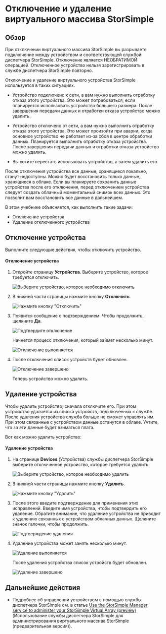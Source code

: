 <properties 
   pageTitle="Отключение и удаление виртуального массива StorSimple | Microsoft Azure"
   description="Описание процедуры вывода устройства StorSimple из эксплуатации путем его отключения и последующего удаления."
   services="storsimple"
   documentationCenter=""
   authors="alkohli"
   manager="carmonm"
   editor="" />
<tags 
   ms.service="storsimple"
   ms.devlang="na"
   ms.topic="article"
   ms.tgt_pltfrm="na"
   ms.workload="na"
   ms.date="02/08/2016"
   ms.author="alkohli" />

# Отключение и удаление виртуального массива StorSimple

## Обзор

При отключении виртуального массива StorSimple вы разрываете подключение между устройством и соответствующей службой диспетчера StorSimple. Отключение является НЕОБРАТИМОЙ операцией. Отключенное устройство нельзя зарегистрировать в службе диспетчера StorSimple повторно.

Отключение и удаление виртуального устройства StorSimple используется в таких ситуациях.


- Устройство подключено к сети, а вам нужно выполнить отработку отказа этого устройства. Это может потребоваться, если планируется использовать устройство большего размера. После завершения передачи данных и отработки отказа устройство можно удалить.

- Устройство отключено от сети, а вам нужно выполнить отработку отказа этого устройства. Это может произойти при аварии, когда основное устройство не работает из-за сбоя в центре обработки данных. Планируется выполнить отработку отказа устройства. После завершения передачи данных и отработки отказа устройство можно удалить.

- Вы хотите перестать использовать устройство, а затем удалить его.
 

После отключения устройства все данные, хранящиеся локально, станут недоступны. Можно будет восстановить только данные, хранящиеся в облаке. Если вы планируете сохранить данные устройства после его отключения, перед отключением устройства следует создать облачный моментальный снимок всех данных. Это позволит вам восстановить все данные в дальнейшем.


В этом учебнике объясняется, как выполнить такие задачи:

- Отключение устройства 
- Удаление отключенного устройства


## Отключение устройства

Выполните следующие действия, чтобы отключить устройство.

#### Отключение устройства   

1. Откройте страницу **Устройства**. Выберите устройство, которое требуется отключить.

	![Выберите устройство, которое необходимо отключить](./media/storsimple-ova-deactivate-and-delete-device/deactivate1m.png)

3. В нижней части страницы нажмите кнопку **Отключить**.

	![Нажмите кнопку "Отключить"](./media/storsimple-ova-deactivate-and-delete-device/deactivate2m.png)

4. Появится сообщение с подтверждением. Чтобы продолжить, щелкните **Да**.

	![Подтвердите отключение](./media/storsimple-ova-deactivate-and-delete-device/deactivate3m.png)

	Начнется процесс отключения, который займет несколько минут.

	![Отключение выполняется](./media/storsimple-ova-deactivate-and-delete-device/deactivate4m.png)

3. После отключения список устройств будет обновлен.

	![Отключение завершено](./media/storsimple-ova-deactivate-and-delete-device/deactivate5m.png)

	Теперь устройство можно удалить.

## Удаление устройства

Чтобы удалить устройство, сначала отключите его. При этом устройство удаляется из списка устройств, подключенных к службе. После удаления устройства служба больше не сможет управлять им. При этом связанные с устройством данные останутся в облаке. Учтите, что за эти данные будет взиматься плата.

Вот как можно удалить устройство:

#### Удаление устройства 

 1. На странице **Devices** (Устройства) службы диспетчера StorSimple выберите отключенное устройство, которое требуется удалить.

	![Выберите устройство, которое необходимо удалить](./media/storsimple-ova-deactivate-and-delete-device/deactivate5m.png)

 2. В нижней части страницы нажмите кнопку **Удалить**.
 
	![Нажмите кнопку "Удалить"](./media/storsimple-ova-deactivate-and-delete-device/deactivate6m.png)

 3. После этого введите подтверждение для применения этих исправлений. Введите имя устройства, чтобы подтвердить его удаление. Обратите внимание, что удаление устройства не приводит к удалению связанных с устройством облачных данных. Щелкните значок галочки, чтобы продолжить.
 
	![Подтверждение удаления](./media/storsimple-ova-deactivate-and-delete-device/deactivate7m.png)

 5. Удаление устройства может занять несколько минут.

	![Удаление выполняется](./media/storsimple-ova-deactivate-and-delete-device/deactivate8m.png)

 	После удаления устройства список устройств будет обновлен.

	![Удаление завершено](./media/storsimple-ova-deactivate-and-delete-device/deactivate9m.png)


## Дальнейшие действия

- Подробнее об управлении устройством с помощью службы диспетчера StorSimple см. в статье [Use the StorSimple Manager service to administer your StorSimple Virtual Array (preview)](storsimple-ova-manager-service-administration.md) (Использование службы диспетчера StorSimple для администрирования виртуального массива StorSimple (предварительная версия)). 

<!---HONumber=AcomDC_0218_2016-->